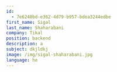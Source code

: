 ```yaml
---
id:
  - 7e6240bd-e362-4d79-b957-bdea3244edbe
first_name: Sigal
last_name: Shaharabani
company: Tikal
position: backend
description: a
subject: dkjldkj
image: /img/sigal-shaharabani.jpg
language: he
---
```


